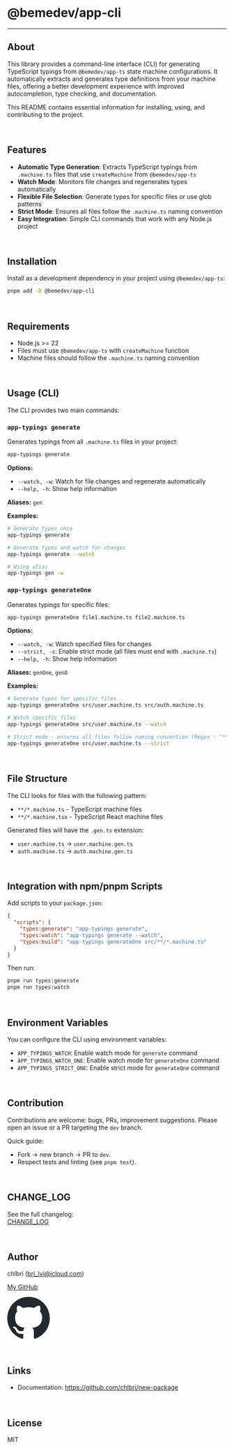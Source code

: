 # @bemedev/app-cli

---

## About

This library provides a command-line interface (CLI) for generating
TypeScript typings from `@bemedev/app-ts` state machine configurations. It
automatically extracts and generates type definitions from your machine
files, offering a better development experience with improved
autocompletion, type checking, and documentation.

This README contains essential information for installing, using, and
contributing to the project.

<br/>

## Features

- **Automatic Type Generation**: Extracts TypeScript typings from
  `.machine.ts` files that use `createMachine` from `@bemedev/app-ts`
- **Watch Mode**: Monitors file changes and regenerates types automatically
- **Flexible File Selection**: Generate types for specific files or use
  glob patterns
- **Strict Mode**: Ensures all files follow the `.machine.ts` naming
  convention
- **Easy Integration**: Simple CLI commands that work with any Node.js
  project

<br/>

## Installation

Install as a development dependency in your project using
`@bemedev/app-ts`:

```sh
pnpm add -D @bemedev/app-cli
```

<br/>

## Requirements

- Node.js >= 22
- Files must use `@bemedev/app-ts` with `createMachine` function
- Machine files should follow the `.machine.ts` naming convention

<br/>

## Usage (CLI)

The CLI provides two main commands:

### `app-typings generate`

Generates typings from all `.machine.ts` files in your project:

```sh
app-typings generate
```

**Options:**

- `--watch, -w`: Watch for file changes and regenerate automatically
- `--help, -h`: Show help information

**Aliases:** `gen`

**Examples:**

```sh
# Generate types once
app-typings generate

# Generate types and watch for changes
app-typings generate --watch

# Using alias
app-typings gen -w
```

### `app-typings generateOne`

Generates typings for specific files:

```sh
app-typings generateOne file1.machine.ts file2.machine.ts
```

**Options:**

- `--watch, -w`: Watch specified files for changes
- `--strict, -s`: Enable strict mode (all files must end with
  `.machine.ts`)
- `--help, -h`: Show help information

**Aliases:** `genOne`, `genO`

**Examples:**

```sh
# Generate types for specific files
app-typings generateOne src/user.machine.ts src/auth.machine.ts

# Watch specific files
app-typings generateOne src/user.machine.ts --watch

# Strict mode - ensures all files follow naming convention (Regex : "**/*.machine.ts")
app-typings generateOne src/user.machine.ts --strict
```

<br/>

## File Structure

The CLI looks for files with the following pattern:

- `**/*.machine.ts` - TypeScript machine files
- `**/*.machine.tsx` - TypeScript React machine files

Generated files will have the `.gen.ts` extension:

- `user.machine.ts` → `user.machine.gen.ts`
- `auth.machine.ts` → `auth.machine.gen.ts`

<br/>

## Integration with npm/pnpm Scripts

Add scripts to your `package.json`:

```json
{
  "scripts": {
    "types:generate": "app-typings generate",
    "types:watch": "app-typings generate --watch",
    "types:build": "app-typings generateOne src/**/*.machine.ts"
  }
}
```

Then run:

```sh
pnpm run types:generate
pnpm run types:watch
```

<br/>

## Environment Variables

You can configure the CLI using environment variables:

- `APP_TYPINGS_WATCH`: Enable watch mode for `generate` command
- `APP_TYPINGS_WATCH_ONE`: Enable watch mode for `generateOne` command
- `APP_TYPINGS_STRICT_ONE`: Enable strict mode for `generateOne` command

<br/>

## Contribution

Contributions are welcome: bugs, PRs, improvement suggestions. Please open
an issue or a PR targeting the `dev` branch.

Quick guide:

- Fork → new branch → PR to `dev`.
- Respect tests and linting (see `pnpm test`).

<br/>

## CHANGE_LOG

See the full changelog:  
[CHANGE_LOG](https://github.com/chlbri/app-cli/blob/main/CHANGE_LOG.md)

<br/>

## Author

chlbri (bri_lvi@icloud.com)

[My GitHub](https://github.com/chlbri?tab=repositories)

[<svg width="98" height="96" xmlns="http://www.w3.org/2000/svg"><path fill-rule="evenodd" clip-rule="evenodd" d="M48.854 0C21.839 0 0 22 0 49.217c0 21.756 13.993 40.172 33.405 46.69 2.427.49 3.316-1.059 3.316-2.362 0-1.141-.08-5.052-.08-9.127-13.59 2.934-16.42-5.867-16.42-5.867-2.184-5.704-5.42-7.17-5.42-7.17-4.448-3.015.324-3.015.324-3.015 4.934.326 7.523 5.052 7.523 5.052 4.367 7.496 11.404 5.378 14.235 4.074.404-3.178 1.699-5.378 3.074-6.6-10.839-1.141-22.243-5.378-22.243-24.283 0-5.378 1.94-9.778 5.014-13.2-.485-1.222-2.184-6.275.486-13.038 0 0 4.125-1.304 13.426 5.052a46.97 46.97 0 0 1 12.214-1.63c4.125 0 8.33.571 12.213 1.63 9.302-6.356 13.427-5.052 13.427-5.052 2.67 6.763.97 11.816.485 13.038 3.155 3.422 5.015 7.822 5.015 13.2 0 18.905-11.404 23.06-22.324 24.283 1.78 1.548 3.316 4.481 3.316 9.126 0 6.6-.08 11.897-.08 13.526 0 1.304.89 2.853 3.316 2.364 19.412-6.52 33.405-24.935 33.405-46.691C97.707 22 75.788 0 48.854 0z" fill="#24292f"/></svg>](https://github.com/chlbri?tab=repositories)

<br/>

## Links

- Documentation: https://github.com/chlbri/new-package

<br/>

## License

MIT
